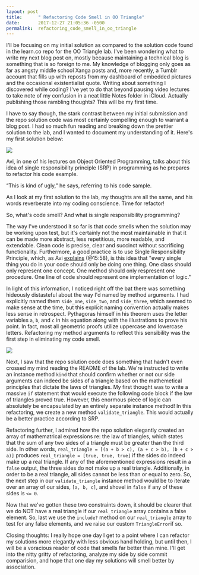 ```yaml
---
layout: post
title:      " Refactoring Code Smell in OO Triangle"
date:       2017-12-27 21:05:36 -0500
permalink:  refactoring_code_smell_in_oo_triangle
---
```



I'll be focusing on my initial solution as compared to the solution code found in the learn.co repo for the OO Triangle lab. I've been wondering what to write my next blog post on, mostly because maintaining a technical blog is something that is so foreign to me. My knowledge of blogging only goes as far as angsty middle school Xanga posts and, more recently, a Tumblr account that fills up with reposts from my dashboard of embedded pictures and the occasional existentialist quote. Writing about something I discovered while coding? I've yet to do that beyond pausing video lectures to take note of my confusion in a neat little Notes folder in iCloud. Actually publishing those rambling thoughts? This will be my first time.


I have to say though, the stark contrast between my initial submission and the repo solution code was most certainly compelling enough to warrant a blog post. I had so much fun reading and breaking down the prettier solution to the lab, and I wanted to document my understanding of it. Here's my first solution below:

![](https://i.imgur.com/UKBWVm3.png)


Avi, in one of his lectures on Object Oriented Programming, talks about this idea of single responsibility principle (SRP) in programming as he prepares to refactor his code example.

“This is kind of ugly,” he says, referring to his code sample.

As I look at my first solution to the lab, my thoughts are all the same, and his words reverberate into my coding conscience. Time for  refactor!

So, what's code smell? And what is single responsibility programming?

The way I've understood it so far is that code smells when the solution may be working upon test, but it's certainly not the most maintainable in that it can be made more abstract, less repetitious, more readable, and extendable. Clean code is precise, clear and succinct without sacrificing functionality. Furthermore, a good practice is to use Single Responsibility Principle, which, as Avi [explains](https://www.youtube.com/watch?time_continue=962&v=oXwdOdBUyCI) (@15:58), is this idea that "every single thing you do in your code should only be doing one thing. One class should only represent one concept. One method should only respresent one procedure. One line of code should represent one implementation of logic."

In light of this information, I noticed right off the bat there was something hideously distasteful about the way I'd named by method arguments. I had explicitly named them `side_one`, `side_two`, and `side_three`, which seemed to make sense at the time, but this explicit naming convention actually makes less sense in retrospect. Pythagoras himself in his theorem uses the letter variables `a`, `b`, and `c` in his equation along with the illustrations to prove his point. In fact, most all geometric proofs utilize uppercase and lowercase letters. Refactoring my method arguments to reflect this sensibility was the first step in eliminating my code smell.

![](https://i.imgur.com/mWxTqJs.png)

Next, I saw that the repo solution code does something that hadn't even crossed my mind reading the README of the lab. We're instructed to write an instance method `kind` that should confirm whether or not our side arguments can indeed be sides of a triangle based on the mathemetical principles that dictate the laws of triangles. My first thought was to write a massive `if` statement that would execute the following code block if the law of triangles proved true. However, this enormous piece of logic can absolutely be encapsulated by an entirely separate instance method! In this refactoring, we create a new method `validate_triangle`. This would actually be a better practice according to SRP.

Refactoring further, I admired how the repo solution elegantly created an array of mathematrical expressions re: the law of triangles, which states that the sum of any two sides of a triangle must be greater than the third side. In other words, `real_triangle = [(a + b > c), (a + c > b), (b + c > a)]` produces `real_triangle = [true, true, true]` if the sides do indeed make up a real triangle. If any of the aforementioned expressions result in a `false` output, the three sides do not make up a real triangle. Additionally, in order to be a real triangle, all sides cannot be less than or equal to zero. So, the next step in our `validate_triangle` instance method would be to iterate over an array of our sides, `[a, b, c]`, and shovel in `false` if any of these sides is `<= 0`.

Now that we've gotten these two constraints down, it should be clearer that we do NOT have a real triangle if our `real_triangle` array contains a false element. So, last we use the `include?` method on our `real_triangle` array to test for any false elements, and we raise our custom `TriangleError`if so.

Closing thoughts: I really hope one day I get to a point where I can refactor my solutions more elegantly with less obvious hand holding, but until then, I will be a voracious reader of code that smells far better than mine. I'll get into the nitty gritty of refactoring, analyze my side by side commit comparision, and hope that one day my solutions will smell better by association.

